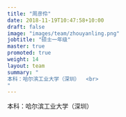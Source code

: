```yaml
---
title: "周彦伶"
date: 2018-11-19T10:47:58+10:00
draft: false
image: "images/team/zhouyanling.png"
jobtitle: "硕士一年级"
master: true
promoted: true
weight: 14
layout: team
summary: "
本科：哈尔滨工业大学（深圳）  <br>
"
---
```


本科：哈尔滨工业大学（深圳）  

